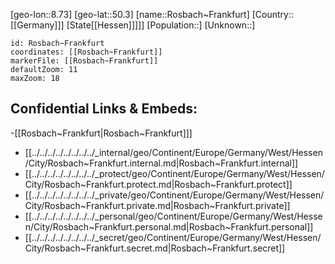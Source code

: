 ﻿---
location: [50.3,8.73]
mapzoom: [7,12] 
mapmarker: city 
type: City
tags:
- geo/City


SpocWebEntityId: 33762
isDeleted: false
confidential: public

---
[geo-lon::8.73]
[geo-lat::50.3]
[name::Rosbach~Frankfurt]
[Country::[[Germany]]]
[State[[Hessen]]]]]
[Population::]
[Unknown::]


```leaflet
id: Rosbach~Frankfurt
coordinates: [[Rosbach~Frankfurt]]
markerFile: [[Rosbach~Frankfurt]]
defaultZoom: 11 
maxZoom: 18
```


## Confidential Links & Embeds: 
-[[Rosbach~Frankfurt|Rosbach~Frankfurt]]] 
- [[../../../../../../../../_internal/geo/Continent/Europe/Germany/West/Hessen/City/Rosbach~Frankfurt.internal.md|Rosbach~Frankfurt.internal]] 
- [[../../../../../../../../_protect/geo/Continent/Europe/Germany/West/Hessen/City/Rosbach~Frankfurt.protect.md|Rosbach~Frankfurt.protect]] 
- [[../../../../../../../../_private/geo/Continent/Europe/Germany/West/Hessen/City/Rosbach~Frankfurt.private.md|Rosbach~Frankfurt.private]] 
- [[../../../../../../../../_personal/geo/Continent/Europe/Germany/West/Hessen/City/Rosbach~Frankfurt.personal.md|Rosbach~Frankfurt.personal]] 
- [[../../../../../../../../_secret/geo/Continent/Europe/Germany/West/Hessen/City/Rosbach~Frankfurt.secret.md|Rosbach~Frankfurt.secret]] 
